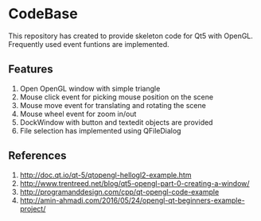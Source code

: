 # CodeBase
This repository has created to provide skeleton code for Qt5 with OpenGL. 
Frequently used event funtions are implemented.

## Features
1. Open OpenGL window with simple triangle
2. Mouse click event for picking mouse position on the scene
3. Mouse move event for translating and rotating the scene
4. Mouse wheel event for zoom in/out
5. DockWindow with button and textedit objects are provided
6. File selection has implemented using QFileDialog

## References
1. <http://doc.qt.io/qt-5/qtopengl-hellogl2-example.htm>
2. <http://www.trentreed.net/blog/qt5-opengl-part-0-creating-a-window/>
3. <http://programanddesign.com/cpp/qt-opengl-code-example>
4. <http://amin-ahmadi.com/2016/05/24/opengl-qt-beginners-example-project/>
